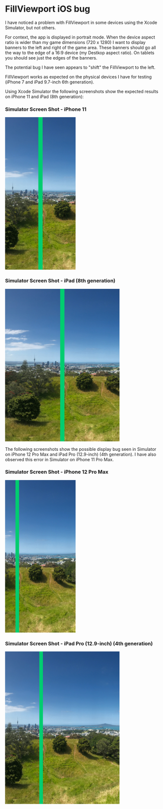 # FillViewport iOS bug

I have noticed a problem with FillViewport in some devices using the
Xcode Simulator, but not others.

For context, the app is displayed in portrait mode. When the device
aspect ratio is wider than my game dimensions (720 x 1280) I want to
display banners to the left and right of the game area. These banners
should go all the way to the edge of a 16:9 device (my Destkop aspect
ratio).  On tablets you should see just the edges of the banners.

The potential bug I have seen appears to "shift" the FillViewport to
the left.

FillViewport works as expected on the physical devices I have for
testing (iPhone 7 and iPad 9.7-inch 6th generation).

Using Xcode Simulator the following screenshots show the expected
results on iPhone 11 and iPad (8th generation):

### Simulator Screen Shot - iPhone 11

<img src="Simulator%20Screen%20Shot%20-%20iPhone%2011%20-%202021-04-10%20at%2009.45.23.png" height="500">

### Simulator Screen Shot - iPad (8th generation)

<img src="Simulator%20Screen%20Shot%20-%20iPad%20(8th%20generation)%20-%202021-04-10%20at%2009.43.15.png" height="500">

The following screenshots show the possible display bug seen in
Simulator on iPhone 12 Pro Max and iPad Pro (12.9-inch) (4th
generation). I have also observed this error in Simulator on iPhone 11
Pro Max.

### Simulator Screen Shot - iPhone 12 Pro Max

<img src="Simulator%20Screen%20Shot%20-%20iPhone%2012%20Pro%20Max%20-%202021-04-10%20at%2009.47.24.png" height="500">

### Simulator Screen Shot - iPad Pro (12.9-inch) (4th generation)

<img src="Simulator%20Screen%20Shot%20-%20iPad%20Pro%20(12.9-inch)%20(4th%20generation)%20-%202021-04-10%20at%2009.49.27.png" height="500">
